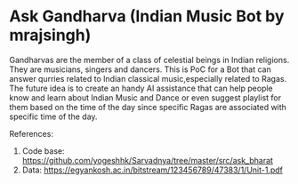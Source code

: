 # Ask Gandharva (Indian Music Bot by mrajsingh)

Gandharvas are the member of a class of celestial beings in Indian religions. They are musicians, singers and dancers.
This is PoC for a Bot that can answer qurries related to Indian classical music,especially related to Ragas.
The future idea is to create an handy AI assistance that can help people know and learn about Indian Music and Dance or even
suggest playlist for them based on the time of the day since specific Ragas are associated with specific time of the day.

References:
1. Code base: https://github.com/yogeshhk/Sarvadnya/tree/master/src/ask_bharat
2. Data: https://egyankosh.ac.in/bitstream/123456789/47383/1/Unit-1.pdf